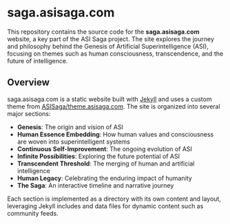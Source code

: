 # saga.asisaga.com

This repository contains the source code for the **saga.asisaga.com** website, a key part of the ASI Saga project. The site explores the journey and philosophy behind the Genesis of Artificial Superintelligence (ASI), focusing on themes such as human consciousness, transcendence, and the future of intelligence.

## Overview

saga.asisaga.com is a static website built with [Jekyll](https://jekyllrb.com/) and uses a custom theme from [ASISaga/theme.asisaga.com](https://github.com/ASISaga/theme.asisaga.com). The site is organized into several major sections:

- **Genesis**: The origin and vision of ASI
- **Human Essence Embedding**: How human values and consciousness are woven into superintelligent systems
- **Continuous Self-Improvement**: The ongoing evolution of ASI
- **Infinite Possibilities**: Exploring the future potential of ASI
- **Transcendent Threshold**: The merging of human and artificial intelligence
- **Human Legacy**: Celebrating the enduring impact of humanity
- **The Saga**: An interactive timeline and narrative journey

Each section is implemented as a directory with its own content and layout, leveraging Jekyll includes and data files for dynamic content such as community feeds.
